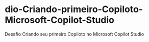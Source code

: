 # dio-Criando-primeiro-Copiloto-Microsoft-Copilot-Studio
Desafio Criando seu primeiro Copiloto no Microsoft Copilot Studio
